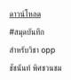 [ดาวน์โหลด](https://github.com/theviperx17/theviperx17.github.io/assets/159878745/cc50a341-8676-4efc-9bf2-f966d6184370)


#สมุดบันทึก

สำหรับวิชา opp

ชัชนันท์ พิศชวนชม
